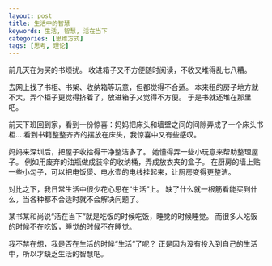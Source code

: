 ```yaml
---
layout: post
title: 生活中的智慧
keywords: 生活, 智慧, 活在当下
categories: [思维方式]
tags: [思考, 理论]
---
```

前几天在为买的书烦扰。
收进箱子又不方便随时阅读，不收又堆得乱七八糟。

去网上找了书柜、书架、收纳箱等玩意，但都觉得不合适。
本来租的房子地方就不大，弄个柜子更觉得挤着了，放进箱子又觉得不方便。
于是书就还堆在那里吧。

前天下班回到家，看到一份惊喜：妈妈把床头和墙壁之间的间隙弄成了一个床头书柜...
看到书籍整整齐齐的摆放在床头，我惊喜中又有些感叹。 

妈妈来深圳后，把屋子收拾得干净整洁多了。
她懂得弄一些小玩意来帮助整理屋子。
例如用废弃的油瓶做成装伞的收纳桶，弄成放衣夹的盒子。
在厨房的墙上贴一些小勾子，可以把电饭煲、电水壶的电线挂起来，让厨房变得更整洁。

对比之下，我日常生活中很少花心思在“生活”上。
缺了什么就一根筋看能买到什么，当各种都不合适时就不会解决问题了。

某书某和尚说“活在当下”就是吃饭的时候吃饭，睡觉的时候睡觉。
而很多人吃饭的时候不在吃饭，睡觉的时候不在睡觉。 

我不禁在想，我是否在生活的时候“生活”了呢？
正是因为没有投入到自己的生活中，所以才缺乏生活的智慧吧。